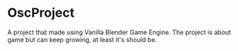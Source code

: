 # OscProject
A project that made using Vanilla Blender Game Engine. The project is about game but can keep growing, at least it's should be.
